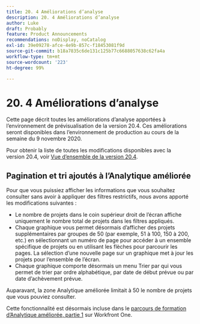 ```yaml
---
title: 20. 4 Améliorations d’analyse
description: 20. 4 Améliorations d’analyse
author: Luke
draft: Probably
feature: Product Announcements
recommendations: noDisplay, noCatalog
exl-id: 39e09278-afce-4e9b-857c-f18453081f9d
source-git-commit: b18a7835c6de131c125b77c6688057638c62fa4a
workflow-type: tm+mt
source-wordcount: '223'
ht-degree: 99%

---
```


# 20. 4 Améliorations d’analyse

Cette page décrit toutes les améliorations d’analyse apportées à l’environnement de prévisualisation de la version 20.4. Ces améliorations seront disponibles dans l’environnement de production au cours de la semaine du 9 novembre 2020.

Pour obtenir la liste de toutes les modifications disponibles avec la version 20.4, voir [Vue d’ensemble de la version 20.4](../../../product-announcements/product-releases/20.4-release-activity/20-4-release-overview.md).

## Pagination et tri ajoutés à l’Analytique améliorée

Pour que vous puissiez afficher les informations que vous souhaitez consulter sans avoir à appliquer des filtres restrictifs, nous avons apporté les modifications suivantes :

* Le nombre de projets dans le coin supérieur droit de l’écran affiche uniquement le nombre total de projets dans les filtres appliqués.
* Chaque graphique vous permet désormais d’afficher des projets supplémentaires par groupes de 50 (par exemple, 51 à 100, 150 à 200, etc.) en sélectionnant un numéro de page pour accéder à un ensemble spécifique de projets ou en utilisant les flèches pour parcourir les pages. La sélection d’une nouvelle page sur un graphique met à jour les projets pour l’ensemble de l’écran.
* Chaque graphique comporte désormais un menu Trier par qui vous permet de trier par ordre alphabétique, par date de début prévue ou par date d’achèvement prévue.

Auparavant, la zone Analytique améliorée limitait à 50 le nombre de projets que vous pouviez consulter.

Cette fonctionnalité est désormais incluse dans le [parcours de formation d’Analytique améliorée, partie 1](https://experienceleague.adobe.com/en/docs/workfront/using/home) sur Workfront One.
